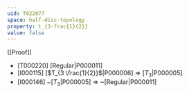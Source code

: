 ```yaml
---
uid: T022077
space: half-disc-topology
property: t_{3-frac{1}{2}}
value: false
---
```

[[Proof]]

* [T000220] [Regular|P000011]
* [I000115] [$T_{3 \frac{1}{2}}$|P000006] => [$T_3$|P000005]
* [I000146] ~[$T_3$|P000005] => ~[Regular|P000011]

